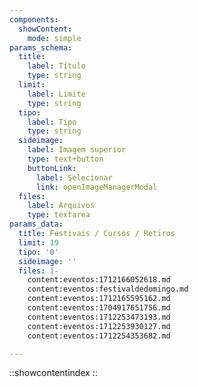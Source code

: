 ```yaml
---
components:
  showContent:
    mode: simple
params_schema:
  title:
    label: Título
    type: string
  limit:
    label: Limite
    type: string
  tipo:
    label: Tipo
    type: string
  sideimage:
    label: Imagem superior
    type: text+button
    buttonLink:
      label: Selecionar
      link: openImageManagerModal
  files:
    label: Arquivos
    type: textarea
params_data:
  title: Festivais / Cursos / Retiros
  limit: 19
  tipo: '0'
  sideimage: ''
  files: |-
    content:eventos:1712166052618.md
    content:eventos:festivaldedomingo.md
    content:eventos:1712165595162.md
    content:eventos:1704917651756.md
    content:eventos:1712253473193.md
    content:eventos:1712253930127.md
    content:eventos:1712254353682.md

---
```


::showcontentindex
::